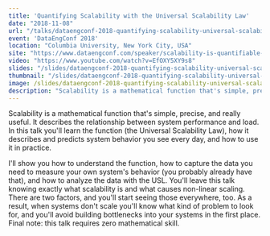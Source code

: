 ```yaml
---
title: 'Quantifying Scalability with the Universal Scalability Law'
date: "2018-11-08"
url: "/talks/dataengconf-2018-quantifying-scalability-universal-scalability-law/"
event: 'DataEngConf 2018'
location: "Columbia University, New York City, USA"
site: "https://www.dataengconf.com/speaker/scalability-is-quantifiable-the-universal-scalability-law"
video: "https://www.youtube.com/watch?v=EfOXY5XY9s8"
slides: "/slides/dataengconf-2018-quantifying-scalability-universal-scalability-law/"
thumbnail: "/slides/dataengconf-2018-quantifying-scalability-universal-scalability-law/thumbnail.jpg"
image: /slides/dataengconf-2018-quantifying-scalability-universal-scalability-law/ThinkstockPhotos-480085336.jpg
description: "Scalability is a mathematical function that's simple, precise, and really useful."
---
```

Scalability is a mathematical function that's simple, precise, and really useful. It describes the relationship between system performance and load. In this talk you'll learn the function (the Universal Scalability Law), how it describes and predicts system behavior you see every day, and how to use it in practice.
<!--more-->

I'll show you how to understand the function, how to capture the data you need to measure your own system's behavior (you probably already have that), and how to analyze the data with the USL. You'll leave this talk knowing exactly what scalability is and what causes non-linear scaling. There are two factors, and you'll start seeing those everywhere, too. As a result, when systems don't scale you'll know what kind of problem to look for, and you'll avoid building bottlenecks into your systems in the first place. Final note: this talk requires zero mathematical skill.
